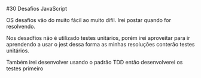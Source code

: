 #30 Desafios JavaScript

OS desafios vão do muito fácil ao muito difil. Irei postar quando for resolvendo.

Nos desadfios não é utilizado testes unitários, porém irei aproveitar para ir aprendendo a usar o jest dessa forma as minhas resoluções conterão testes unitários.

Também irei desenvolver usando o padrão TDD então desenvolverei os testes primeiro